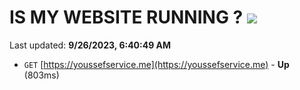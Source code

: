 # IS MY WEBSITE RUNNING ? [![](https://img.shields.io/static/v1?label=Sponsor&message=%E2%9D%A4&logo=GitHub&color=%23fe8e86)](https://github.com/sponsors/<username>)

Last updated: **9/26/2023, 6:40:49 AM**

- `GET` [https://youssefservice.me](https://youssefservice.me) - **Up** (803ms)
